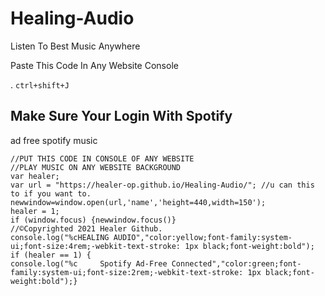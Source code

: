 # Healing-Audio

Listen To Best Music Anywhere

Paste This Code In Any Website Console


. `ctrl+shift+J`

## Make Sure Your Login With Spotify
ad free spotify music

```
//PUT THIS CODE IN CONSOLE OF ANY WEBSITE
//PLAY MUSIC ON ANY WEBSITE BACKGROUND
var healer;
var url = "https://healer-op.github.io/Healing-Audio/"; //u can this to if you want to.
newwindow=window.open(url,'name','height=440,width=150');
healer = 1;
if (window.focus) {newwindow.focus()}
//©️Copyrighted 2021 Healer Github.
console.log("%cHEALING AUDIO","color:yellow;font-family:system-ui;font-size:4rem;-webkit-text-stroke: 1px black;font-weight:bold");
if (healer == 1) {
console.log("%c     Spotify Ad-Free Connected","color:green;font-family:system-ui;font-size:2rem;-webkit-text-stroke: 1px black;font-weight:bold");}
```
